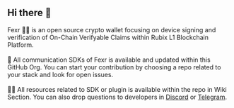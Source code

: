 ## Hi there 👋

Fexr 👼🏽 is an open source crypto wallet focusing on device signing and verification of On-Chain Verifyable Claims within Rubix L1 Blockchain Platform. <br><br>
🌈 All communication SDKs of Fexr is available and updated within this GitHub Org. You can start your contribution by choosing a repo related to your stack and look for open issues.<br><br>
👩‍💻 All resources related to SDK or plugin is available within the repo in Wiki Section. You can also drop questions to developers in [Discord]() or [Telegram]().<br><br>

<!--

**Here are some ideas to get you started:**

 A short introduction - what is your organization all about?
🌈 Contribution guidelines - how can the community get involved?
👩‍💻 Useful resources - where can the community find your docs? Is there anything else the community should know?
🍿 Fun facts - what does your team eat for breakfast?
🧙 Remember, you can do mighty things with the power of [Markdown](https://docs.github.com/github/writing-on-github/getting-started-with-writing-and-formatting-on-github/basic-writing-and-formatting-syntax)
-->
